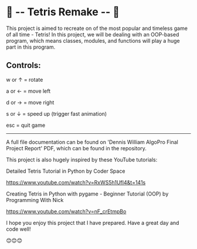👾 -- Tetris Remake -- 👾
=

This project is aimed to recreate on of the most popular and timeless game of all time - Tetris!
In this project, we will be dealing with an OOP-based program, which means classes, modules, and functions will play a huge part in this program.

Controls:
-

w or ↑ = rotate

a or ← = move left

d or → = move right

s or ↓ = speed up (trigger fast animation)

esc = quit game

-----------------------------------------------

A full file documentation can be found on 'Dennis William AlgoPro Final Project Report' PDF, which can be found in the repository.

This project is also hugely inspired by these YouTube tutorials:

Detailed Tetris Tutorial in Python by Coder Space

https://www.youtube.com/watch?v=RxWS5h1UfI4&t=141s

Creating Tetris in Python with pygame - Beginner Tutorial (OOP) by Programming With Nick

https://www.youtube.com/watch?v=nF_crEtmpBo

I hope you enjoy this project that I have prepared. Have a great day and code well!

😊😊😊
